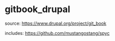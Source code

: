 # gitbook_drupal

source: https://www.drupal.org/project/git_book

includes: https://github.com/mustangostang/spyc
